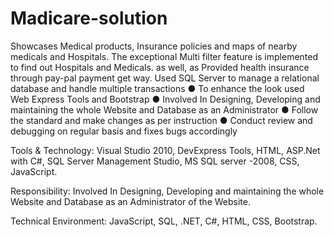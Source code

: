 # Madicare-solution
Showcases Medical products, Insurance policies and maps of nearby medicals and Hospitals. The exceptional Multi filter feature is implemented to find out Hospitals and Medicals. as well, as Provided health insurance through pay-pal payment get way. Used SQL Server to manage a relational database and handle multiple transactions 
●	To enhance the look used Web Express Tools and Bootstrap
●	Involved In Designing, Developing and maintaining the whole Website and Database as an Administrator
●	Follow the standard and make changes as per instruction 
●	Conduct review and debugging on regular basis and fixes bugs accordingly


Tools & Technology:         Visual Studio 2010, DevExpress Tools, HTML, ASP.Net with C#,
                                             SQL Server Management Studio, MS SQL server -2008, CSS,
                                             JavaScript.

Responsibility:                    Involved In Designing, Developing and maintaining the whole  
                                             Website and Database as an Administrator of the Website.

Technical Environment:   JavaScript, SQL, .NET, C#, HTML, CSS, Bootstrap.
